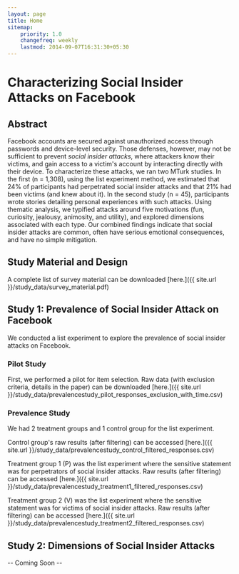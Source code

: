```yaml
---
layout: page
title: Home
sitemap:
    priority: 1.0
    changefreq: weekly
    lastmod: 2014-09-07T16:31:30+05:30
---
```

# Characterizing Social Insider Attacks on Facebook

## Abstract
Facebook accounts are secured against unauthorized access through passwords and device-level security. Those defenses, however, may not be sufficient to prevent *social insider attacks*, where attackers know their victims, and gain access to a victim's account by interacting directly with their device. To characterize these attacks, we ran two MTurk studies. In the first (n = 1,308), using the list experiment method, we estimated that 24% of participants had perpetrated social insider attacks and that 21% had been victims (and knew about it). In the second study (n = 45), participants wrote stories detailing personal experiences with such attacks. Using thematic analysis, we typified attacks around five motivations (fun, curiosity, jealousy, animosity, and utility), and explored dimensions associated with each type. Our combined findings indicate that social insider attacks are common, often have serious emotional consequences, and have no simple mitigation.

## Study Material and Design

A complete list of survey material can be downloaded [here.]({{ site.url }}/study_data/survey_material.pdf)

## Study 1: Prevalence of Social Insider Attack on Facebook

We conducted a list experiment to explore the prevalence of social insider attacks on Facebook.

### Pilot Study

First, we performed a pilot for item selection. Raw data (with exclusion criteria, details in the paper) can be downloaded [here.]({{ site.url }}/study_data/prevalencestudy_pilot_responses_exclusion_with_time.csv)

### Prevalence Study

We had 2 treatment groups and 1 control group for the list experiment.

Control group's raw results (after filtering) can be accessed [here.]({{ site.url }}/study_data/prevalencestudy_control_filtered_responses.csv)

Treatment group 1 (P) was the list experiment where the sensitive statement was for perpetrators of social insider attacks. Raw results (after filtering) can be accessed [here.]({{ site.url }}/study_data/prevalencestudy_treatment1_filtered_responses.csv) 

Treatment group 2 (V) was the list experiment where the sensitive statement was for victims of social insider attacks. Raw results (after filtering) can be accessed [here.]({{ site.url }}/study_data/prevalencestudy_treatment2_filtered_responses.csv) 

## Study 2: Dimensions of Social Insider Attacks

-- Coming Soon --
